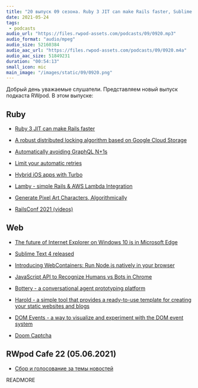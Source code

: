 ```yaml
---
title: "20 выпуск 09 сезона. Ruby 3 JIT can make Rails faster, Sublime Text 4, Lamby, Bottery, DOM Events, Doom Captcha и прочее"
date: 2021-05-24
tags:
 - podcasts
audio_url: "https://files.rwpod-assets.com/podcasts/09/0920.mp3"
audio_format: "audio/mpeg"
audio_size: 52160384
audio_aac_url: "https://files.rwpod-assets.com/podcasts/09/0920.m4a"
audio_aac_size: 51849231
duration: "00:54:13"
small_icon: mic
main_image: "/images/static/09/0920.png"
---
```


Добрый день уважаемые слушатели. Представляем новый выпуск подкаста RWpod. В этом выпуске:

## Ruby

 - [Ruby 3 JIT can make Rails faster](https://k0kubun.medium.com/ruby-3-jit-can-make-rails-faster-756310f235a)
 - [A robust distributed locking algorithm based on Google Cloud Storage](https://www.joyfulbikeshedding.com/blog/2021-05-19-robust-distributed-locking-algorithm-based-on-google-cloud-storage.html)
 - [Automatically avoiding GraphQL N+1s](https://www.aha.io/engineering/articles/automatically-avoiding-graphql-n-1s)
 - [Limit your automatic retries](https://blog.arkency.com/limit-your-automatic-retries/)


 - [Hybrid iOS apps with Turbo](https://masilotti.com/turbo-ios/)
 - [Lamby - simple Rails & AWS Lambda Integration](https://github.com/customink/lamby)
 - [Generate Pixel Art Characters, Algorithmically](http://planetruby.github.io/gems/pixel/05-pixelart-characters)
 - [RailsConf 2021 (videos)](https://youtube.com/playlist?list=PLbHJudTY1K0c8N1-PPyiQxlHNzJIzyJv6)

## Web

 - [The future of Internet Explorer on Windows 10 is in Microsoft Edge](https://blogs.windows.com/windowsexperience/2021/05/19/the-future-of-internet-explorer-on-windows-10-is-in-microsoft-edge/)
 - [Sublime Text 4 released](https://www.sublimetext.com/blog/articles/sublime-text-4)
 - [Introducing WebContainers: Run Node.js natively in your browser](https://blog.stackblitz.com/posts/introducing-webcontainers/)
 - [JavaScript API to Recognize Humans vs Bots in Chrome](https://blog.bitsrc.io/javascript-api-to-recognize-humans-vs-bots-in-chrome-db78f6a9963e)


 - [Bottery - a conversational agent prototyping platform](https://github.com/google/bottery)
 - [Harold - a simple tool that provides a ready-to-use template for creating your static websites and blogs](https://www.haroldjs.com/)
 - [DOM Events - a way to visualize and experiment with the DOM event system](https://domevents.dev/)
 - [Doom Captcha](https://vivirenremoto.github.io/doomcaptcha/)

## RWpod Cafe 22 (05.06.2021)

 - [Сбор и голосование за темы новостей](https://github.com/rwpod/cafe-discussions/discussions/7)


READMORE
